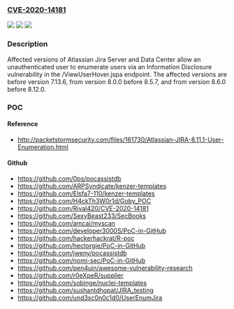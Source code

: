 ### [CVE-2020-14181](https://cve.mitre.org/cgi-bin/cvename.cgi?name=CVE-2020-14181)
![](https://img.shields.io/static/v1?label=Product&message=Jira%20Server&color=blue)
![](https://img.shields.io/static/v1?label=Version&message=%3C%207.13.6%20&color=brighgreen)
![](https://img.shields.io/static/v1?label=Vulnerability&message=Broken%20Access%20Control&color=brighgreen)

### Description

Affected versions of Atlassian Jira Server and Data Center allow an unauthenticated user to enumerate users via an Information Disclosure vulnerability in the /ViewUserHover.jspa endpoint. The affected versions are before version 7.13.6, from version 8.0.0 before 8.5.7, and from version 8.6.0 before 8.12.0.

### POC

#### Reference
- http://packetstormsecurity.com/files/161730/Atlassian-JIRA-8.11.1-User-Enumeration.html

#### Github
- https://github.com/0ps/pocassistdb
- https://github.com/ARPSyndicate/kenzer-templates
- https://github.com/Elsfa7-110/kenzer-templates
- https://github.com/H4ckTh3W0r1d/Goby_POC
- https://github.com/Rival420/CVE-2020-14181
- https://github.com/SexyBeast233/SecBooks
- https://github.com/amcai/myscan
- https://github.com/developer3000S/PoC-in-GitHub
- https://github.com/hackerhackrat/R-poc
- https://github.com/hectorgie/PoC-in-GitHub
- https://github.com/jweny/pocassistdb
- https://github.com/nomi-sec/PoC-in-GitHub
- https://github.com/pen4uin/awesome-vulnerability-research
- https://github.com/r0eXpeR/supplier
- https://github.com/sobinge/nuclei-templates
- https://github.com/sushantdhopat/JIRA_testing
- https://github.com/und3sc0n0c1d0/UserEnumJira


